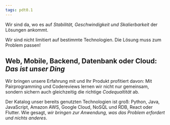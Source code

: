 ```yaml
---
tags: pdt0.1
---
```


Wir sind da, wo es auf *Stabilität, Geschwindigkeit und Skalierbarkeit* der Lösungen ankommt.

Wir sind nicht limitiert auf bestimmte Technologien. Die Lösung muss zum Problem passen!

## Web, Mobile, Backend, Datenbank oder Cloud: *Das ist unser Ding*

Wir bringen unsere Erfahrung mit und Ihr Produkt profitiert davon: Mit Pairprogramming und Codereviews lernen wir nicht nur gemeinsam, sondern sichern auch gleichzeitig die richtige *Codequaltität* ab.

Der Katalog unser bereits genutzten Technologien ist groß: Python, Java, JavaScript, Amazon AWS, Google Cloud, NoSQL und RDB, React oder Flutter. Wie gesagt, *wir bringen zur Anwendung, was das Problem erfordert und nichts anderes*.
